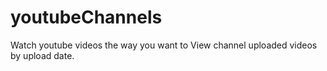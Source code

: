 # youtubeChannels
Watch youtube videos the way you want to
View channel uploaded videos by upload date.
